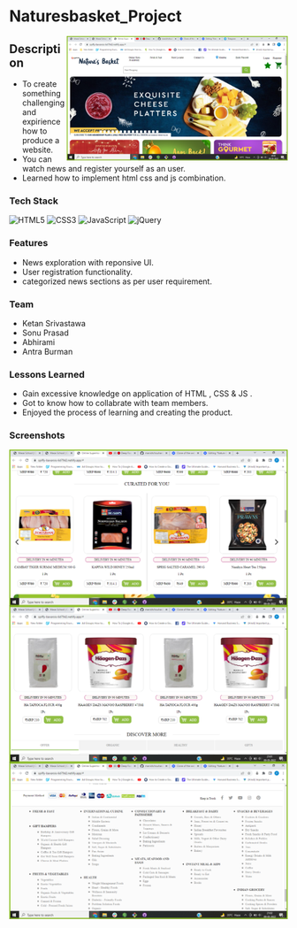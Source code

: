 # Naturesbasket_Project 



<img align="right" alt="Coding" width="400" src="https://github.com/manish-2396/Natures-Basket_project/blob/master/image/Screenshot%20(2).png">


## Description





- To create something challenging and expirience how to produce a website.
- You can watch news and register yourself as an user.
- Learned how to implement html css and js combination.

### Tech Stack


![HTML5](https://img.shields.io/badge/html5-%23E34F26.svg?style=for-the-badge&logo=html5&logoColor=white)
![CSS3](https://img.shields.io/badge/css3-%231572B6.svg?style=for-the-badge&logo=css3&logoColor=white)
![JavaScript](https://img.shields.io/badge/javascript-%23323330.svg?style=for-the-badge&logo=javascript&logoColor=%23F7DF1E)
![jQuery](https://img.shields.io/badge/jquery-%230769AD.svg?style=for-the-badge&logo=jquery&logoColor=white)


### Features 

- News exploration with reponsive UI.
- User registration functionality.
- categorized news sections as per user requirement.

### Team 

- Ketan Srivastawa
- Sonu Prasad 
- Abhirami
- Antra Burman

### Lessons Learned

- Gain excessive knowledge on application of HTML , CSS & JS .
- Got to know how to collabrate with team members.
- Enjoyed the process of learning and creating the product.


### Screenshots
<img align="left" alt="Coding" width="550" src="https://github.com/manish-2396/Natures-Basket_project/blob/master/image/Screenshot%20(4).png">
<br/>
<br/>
<img align="left" alt="Coding" width="550" src="https://github.com/manish-2396/Natures-Basket_project/blob/master/image/Screenshot%20(5).png">
<br/>
<br/>
<img align="left" alt="Coding" width="550" src="https://github.com/manish-2396/Natures-Basket_project/blob/master/image/Screenshot%20(7).png">













<!-- # Blog link- https://fahim03.hashnode.dev/clone-of-the-website-natures-basketcom  -->
<!-- # Blog link- https://medium.com/@manishbhoi1997/collaborative-project-work-ce4333f32070
# Blog link(Paras) - https://hashnode.com/post/nature-basket-cl2ywl68q010facnv9u4q24ru  -->
